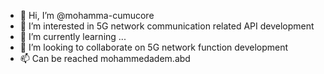 - 👋 Hi, I’m @mohamma-cumucore
- 👀 I’m interested in 5G network communication related API development
- 🌱 I’m currently learning ...
- 💞️ I’m looking to collaborate on 5G network function development
- 📫 Can be reached mohammedadem.abd

<!---
mohamma-cumucore/mohamma-cumucore is a ✨ special ✨ repository because its `README.md` (this file) appears on your GitHub profile.
You can click the Preview link to take a look at your changes.
--->
